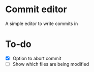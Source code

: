 # Commit editor
A simple editor to write commits in



# To-do
- [X] Option to abort commit
- [ ] Show which files are being modified
